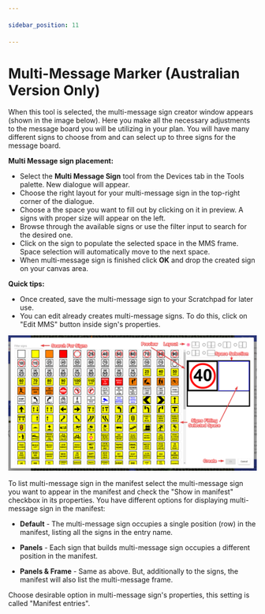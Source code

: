 ```yaml
---

sidebar_position: 11

---
```

# Multi-Message Marker (Australian Version Only)

When this tool is selected, the multi-message sign creator window appears (shown in the image below). Here you make all the necessary adjustments to the message board you will be utilizing in your plan. You will have many different signs to choose from and can select up to three signs for the message board.

**Multi Message sign placement:**

- Select the **Multi Message Sign** tool from the Devices tab in the Tools palette. New dialogue will appear.
- Choose the right layout for your multi-message sign in the top-right corner of the dialogue.
- Choose a the space you want to fill out by clicking on it in preview. A signs with proper size will appear on the left.
- Browse through the available signs or use the filter input to search for the desired one.
- Click on the sign to populate the selected space in the MMS frame. Space selection will automatically move to the next space.
- When multi-message sign is finished click **OK** and drop the created sign on your canvas area.

**Quick tips:**

- Once created, save the multi-message sign to your Scratchpad for later use.
- You can edit already creates multi-message signs. To do this, click on "Edit MMS" button inside sign's properties.

![Sign Editor](./assets/Sign_Editor.png)

To list multi-message sign in the manifest select the multi-message sign you want to appear in the manifest and check the "Show in manifest" checkbox in its properties. You have different options for displaying multi-message sign in the manifest:

- **Default** - The multi-message sign occupies a single position (row) in the manifest, listing all the signs in the entry name.
  
- **Panels** - Each sign that builds multi-message sign occupies a different position in the manifest.
  
- **Panels & Frame** - Same as above. But, additionally to the signs, the manifest will also list the multi-message frame.

Choose desirable option in multi-message sign's properties, this setting is called "Manifest entries".
